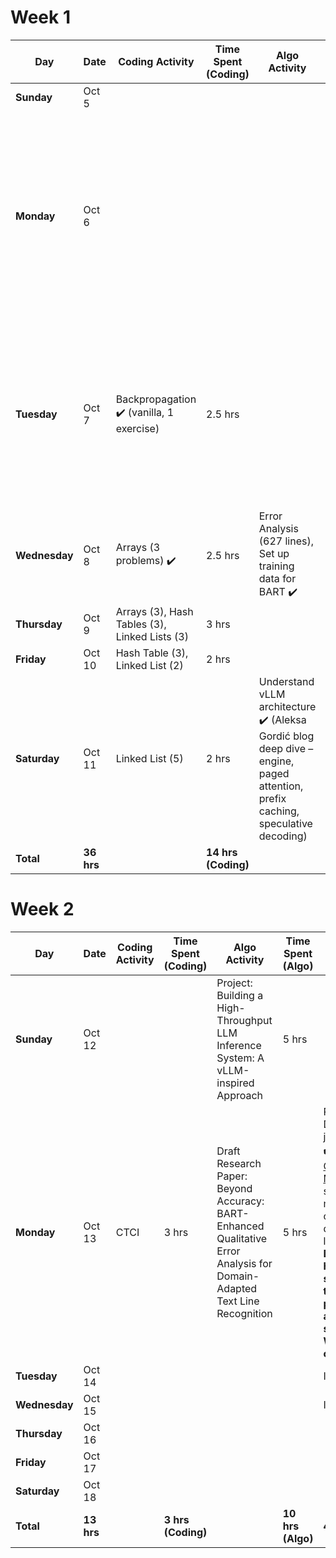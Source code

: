 # Week 1

| Day | Date | Coding Activity | Time Spent (Coding) | Algo Activity | Time Spent (Algo) | Notes |
|---|---|---|---|---|---|---|
| **Sunday** | Oct 5 | | | | | |
| **Monday** | Oct 6 | | | | |Time spent updating LinkedIn ✔️, crafting networking outreach ✔️, target companies list ✔️ - (7 hrs), 5 applications sent + 8 shortlisted ✔️ (3 hrs), upload project code (to be done)|
| **Tuesday** | Oct 7 |Backpropagation ✔️ (vanilla, 1 exercise) | 2.5 hrs | | |Researching jobs, networking and looking through works of some awesome people (4 hrs - 2 connections at 2 target companies) ✔️, sent 1 application (10 mins) ✔️ |
| **Wednesday**| Oct 8 |Arrays (3 problems) ✔️ | 2.5 hrs |Error Analysis (627 lines), Set up training data for BART ✔️ | 3 hrs | |
| **Thursday**| Oct 9 |Arrays (3), Hash Tables (3), Linked Lists (3) | 3 hrs | | | |
| **Friday** | Oct 10 |Hash Table (3), Linked List (2) | 2 hrs | | | |
| **Saturday** | Oct 11 |Linked List (5) | 2 hrs | Understand vLLM architecture ✔️ (Aleksa Gordić blog deep dive – engine, paged attention, prefix caching, speculative decoding) |5 hrs | Focus: building system-level comprehension of vLLM internals — scheduler, KV-cache, async inference, multi-GPU scaling |
| **Total** | **36 hrs** |  | **14 hrs (Coding)** |  | **8 hrs (Algo)** |**14 hrs (NW)** |

# Week 2

| Day | Date | Coding Activity | Time Spent (Coding) | Algo Activity | Time Spent (Algo) | Notes |
|---|---|---|---|---|---|---|
| **Sunday** | Oct 12 | | |Project: Building a High-Throughput LLM Inference System: A vLLM-inspired Approach |5 hrs | |
| **Monday** | Oct 13 | CTCI | 3 hrs | Draft Research Paper: Beyond Accuracy: BART-Enhanced Qualitative Error Analysis for Domain-Adapted Text Line Recognition | 5 hrs | Read DeepMind journey blog ✔️ ([Aleksa Gordić Medium](https://gordicaleksa.medium.com/how-i-got-a-job-at-deepmind-as-a-research-engineer-without-a-machine-learning-degree-1a45f2a781de) — strategies, macro/micro cycles, self-driven ML learning) **Def copying his learning style: #1 transparent public artifact sharing  #2 Warp speed on** (4 hrs)|
| **Tuesday** | Oct 14 | | | | | Injured|
| **Wednesday** | Oct 15 | | | | |Injured|
| **Thursday** | Oct 16 | | | | | |
| **Friday** | Oct 17 | | | | | |
| **Saturday** | Oct 18 | | | | | |
| **Total** | **13 hrs** |  | **3 hrs (Coding)** |  | **10 hrs (Algo)** | **4 hrs(NW)**|



 
